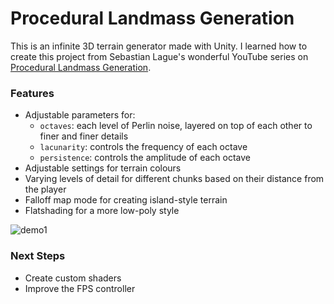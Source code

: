 # Procedural Landmass Generation

This is an infinite 3D terrain generator made with Unity. I learned how to create this project from Sebastian Lague's wonderful YouTube series on [Procedural Landmass Generation](https://www.youtube.com/playlist?list=PLFt_AvWsXl0eBW2EiBtl_sxmDtSgZBxB3).

### Features

* Adjustable parameters for:
  * `octaves`: each level of Perlin noise, layered on top of each other to finer and finer details
  * `lacunarity`: controls the frequency of each octave
  * `persistence`: controls the amplitude of each octave
* Adjustable settings for terrain colours
* Varying levels of detail for different chunks based on their distance from the player
* Falloff map mode for creating island-style terrain
* Flatshading for a more low-poly style

![demo1](https://github.com/janakitti/Procedural-Landmass-Generation/blob/main/demo_assets/demo1.gif)

### Next Steps

* Create custom shaders 
* Improve the FPS controller